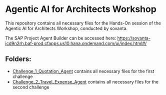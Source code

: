 # Agentic AI for Architects Workshop
This repository contains all necessary files for the Hands-On session of the Agentic AI for Architects Workshop, conducted by sovanta.

The SAP Project Agent Builder can be accessed here: https://sovanta-icd9n2rh.baf-prod.cfapps.us10.hana.ondemand.com/ui/index.html#/

## Folders:
- [Challenge_1_Quotation_Agent](Challenge_1_Quotation_Agent) contains all necessary files for the first challenge
- [Challenge_2_Travel_Expense_Agent](Challenge_2_Travel_Expense_Agent) contains all necessary files for the second challenge